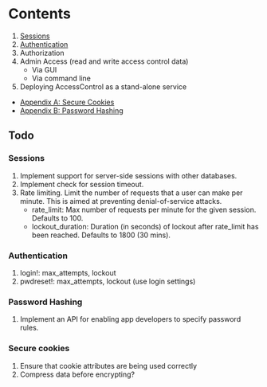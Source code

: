 # Contents

1. [Sessions](Sessions.md)
2. [Authentication](Authentication.md)
3. Authorization
4. Admin Access (read and write access control data)
    - Via GUI
    - Via command line
5. Deploying AccessControl as a stand-alone service

- [Appendix A: Secure Cookies](SecureCookies.md)
- [Appendix B: Password Hashing](PasswordHash.md)


## Todo

### Sessions
1. Implement support for server-side sessions with other databases.
2. Implement check for session timeout.
3. Rate limiting. Limit the number of requests that a user can make per minute. This is aimed at preventing denial-of-service attacks.
    - rate_limit:       Max number of requests per minute for the given session. Defaults to 100.
    - lockout_duration: Duration (in seconds) of lockout after rate_limit has been reached. Defaults to 1800 (30 mins).

### Authentication
1. login!: max_attempts, lockout
2. pwdreset!: max_attempts, lockout (use login settings)

### Password Hashing
1. Implement an API for enabling app developers to specify password rules.

### Secure cookies
1. Ensure that cookie attributes are being used correctly
2. Compress data before encrypting?
